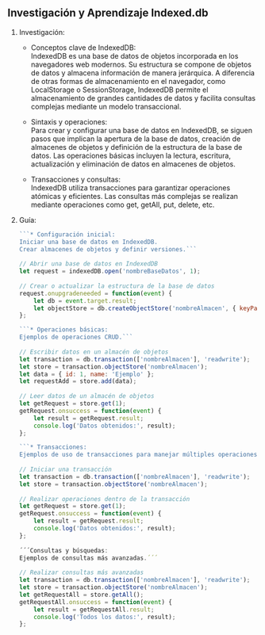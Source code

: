 ## Investigación y Aprendizaje Indexed.db  
1. Investigación:  
	* Conceptos clave de IndexedDB:  
	IndexedDB es una base de datos de objetos incorporada en los navegadores web modernos. Su estructura se compone de objetos de datos y almacena información de manera jerárquica. A diferencia de otras formas de almacenamiento en el navegador, como LocalStorage o SessionStorage, IndexedDB permite el almacenamiento de grandes cantidades de datos y facilita consultas complejas mediante un modelo transaccional.  

	* Sintaxis y operaciones:  
	Para crear y configurar una base de datos en IndexedDB, se siguen pasos que implican la apertura de la base de datos, creación de almacenes de objetos y definición de la estructura de la base de datos. Las operaciones básicas incluyen la lectura, escritura, actualización y eliminación de datos en almacenes de objetos.

	* Transacciones y consultas:  
	IndexedDB utiliza transacciones para garantizar operaciones atómicas y eficientes. Las consultas más complejas se realizan mediante operaciones como get, getAll, put, delete, etc.  

2. Guía:
	```javascript 
	```* Configuración inicial:  
	Iniciar una base de datos en IndexedDB.  
	Crear almacenes de objetos y definir versiones.```  	
	  
	// Abrir una base de datos en IndexedDB  
	let request = indexedDB.open('nombreBaseDatos', 1);  
	  
	// Crear o actualizar la estructura de la base de datos  
	request.onupgradeneeded = function(event) {  
		let db = event.target.result;  
		let objectStore = db.createObjectStore('nombreAlmacen', { keyPath: 'id', autoIncrement: true });  
	};  

	```* Operaciones básicas:  
	Ejemplos de operaciones CRUD.```  
	  
	// Escribir datos en un almacén de objetos  
	let transaction = db.transaction(['nombreAlmacen'], 'readwrite');  
	let store = transaction.objectStore('nombreAlmacen');  
	let data = { id: 1, name: 'Ejemplo' }; 
	let requestAdd = store.add(data); 
	  
	// Leer datos de un almacén de objetos  
	let getRequest = store.get(1);  
	getRequest.onsuccess = function(event) {  
		let result = getRequest.result;  
		console.log('Datos obtenidos:', result);  
	};  

	```* Transacciones:  
	Ejemplos de uso de transacciones para manejar múltiples operaciones.```  
	  
	// Iniciar una transacción  
	let transaction = db.transaction(['nombreAlmacen'], 'readwrite');  
	let store = transaction.objectStore('nombreAlmacen');  
	  
	// Realizar operaciones dentro de la transacción  
	let getRequest = store.get(1);  
	getRequest.onsuccess = function(event) {  
		let result = getRequest.result;  
		console.log('Datos obtenidos:', result);  
	};  
	  
	´´´Consultas y búsquedas:  
	Ejemplos de consultas más avanzadas.´´´  
	  
	// Realizar consultas más avanzadas  
	let transaction = db.transaction(['nombreAlmacen'], 'readwrite');  
	let store = transaction.objectStore('nombreAlmacen');  
	let getRequestAll = store.getAll();  
	getRequestAll.onsuccess = function(event) {  
		let result = getRequestAll.result;  
		console.log('Todos los datos:', result);  
	};